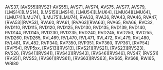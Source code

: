AVS37, [AVS55][RVS21-AVS55], AVS71, AVS74, AVS75, AVS77, AVS79, [LMS14][LMS14], [LMS15][LMS14], [LMU54][LMU64], [LMU64][LMU64], [LMU74][LMU74], [LMU75][LMU74], RVA33, RVA36, RVA43, RVA46, RVA47, [RVA53][RVA53], RVA60, RVA61, [RVA63][RVA63], RVA65, RVA66, RVC32, RVD110, RVD115, RVD120, RVD125, RVD130, RVD135, RVD139, RVD140, RVD144, RVD145, RVD230, RVD235, RVD240, RVD245, RVD250, RVD255, RVD260, RVD265, RVL469, RVL470, RVL471, RVL472, RVL479, RVL480, RVL481, RVL482, RVP340, RVP350, RVP351, RVP360, RVP361, [RVP54][RVP54], RVP5xx, [RVS13][RVS13], [RVS21][RVS21], [RVS23][RVS23], RVS26, [RVS41][RVS41], [RVS43][RVS43], [RVS46][RVS46], RVS47, [RVS51][RVS51], RVS53, [RVS61][RVS61], [RVS63][RVS63], RVS65, RVS68, RWI65, WRI80